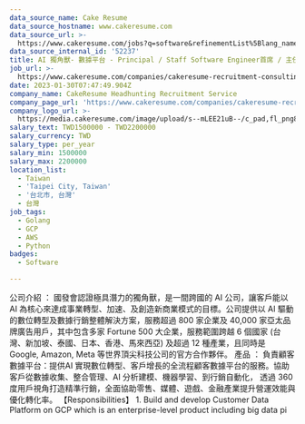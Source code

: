 ```yaml
---
data_source_name: Cake Resume
data_source_hostname: www.cakeresume.com
data_source_url: >-
  https://www.cakeresume.com/jobs?q=software&refinementList%5Blang_name%5D%5B0%5D=English&refinementList%5Bsalary_type%5D=per_year&range%5Bsalary_range%5D%5Bmin%5D=1000000&page=2
data_source_internal_id: '52237'
title: AI 獨角獸- 數據平台 - Principal / Staff Software Engineer首席 / 主任軟體工程師 - TL
job_url: >-
  https://www.cakeresume.com/companies/cakeresume-recruitment-consulting/jobs/a72ed6
date: 2023-01-30T07:47:49.904Z
company_name: CakeResume Headhunting Recruitment Service
company_page_url: 'https://www.cakeresume.com/companies/cakeresume-recruitment-consulting'
company_logo_url: >-
  https://media.cakeresume.com/image/upload/s--mLEE21uB--/c_pad,fl_png8,h_200,w_200/v1620881212/vdbipassrdfr8omwzeq6.png
salary_text: TWD1500000 - TWD2200000
salary_currency: TWD
salary_type: per_year
salary_min: 1500000
salary_max: 2200000
location_list:
  - Taiwan
  - 'Taipei City, Taiwan'
  - '台北市, 台灣'
  - 台灣
job_tags:
  - Golang
  - GCP
  - AWS
  - Python
badges:
  - Software

---
```


公司介紹 ： 國發會認證極具潛力的獨角獸，是一間跨國的 AI 公司，讓客戶能以 AI 為核心來達成事業轉型、加速、及創造新商業模式的目標。公司提供以 AI 驅動的數位轉型及數據行銷整體解決方案，服務超過 800 家企業及 40,000 家亞太品牌廣告用戶，其中包含多家 Fortune 500 大企業，服務範圍跨越 6 個國家 (台灣、新加坡、泰國、日本、香港、馬來西亞) 及超過 12 種產業，且同時是 Google, Amazon, Meta 等世界頂尖科技公司的官方合作夥伴。 產品 ： 負責顧客數據平台：提供AI 實現數位轉型、客戶增長的全流程顧客數據平台的服務。協助客戶從數據收集、整合管理、AI 分析建模、機器學習、到行銷自動化， 透過 360 度用戶視角打造精準行銷，全面協助零售、媒體、遊戲、金融產業提升營運效能與優化轉化率。 【Responsibilities】 1. Build and develop Customer Data Platform on GCP which is an enterprise-level product including big data pi